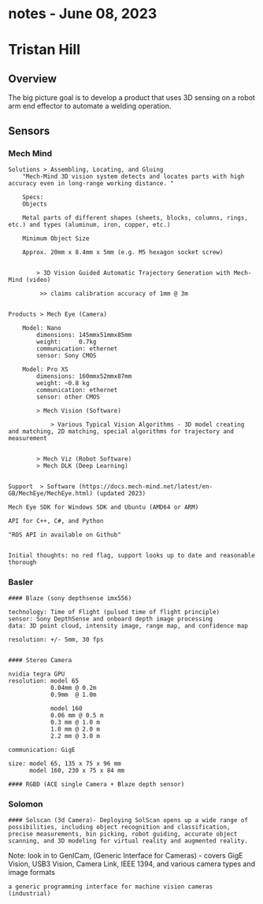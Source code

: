 # notes - June 08, 2023
# Tristan Hill

## Overview

The big picture goal is to develop a product that uses 3D sensing on a robot arm end effector to automate a welding operation. 

## Sensors

### Mech Mind

	Solutions > Assembling, Locating, and Gluing
		"Mech-Mind 3D vision system detects and locates parts with high accuracy even in long-range working distance. "

		Specs: 
		Objects
	
		Metal parts of different shapes (sheets, blocks, columns, rings, etc.) and types (aluminum, iron, copper, etc.)

		Minimum Object Size
			
		Approx. 20mm x 8.4mm x 5mm (e.g. M5 hexagon socket screw)


		  	> 3D Vision Guided Automatic Trajectory Generation with Mech-Mind (video)

		  	 >> claims calibration accuracy of 1mm @ 3m


	Products > Mech Eye (Camera) 

		Model: Nano
			dimensions: 145mmx51mmx85mm
			weight:     0.7kg	
			communication: ethernet
			sensor: Sony CMOS

		Model: Pro XS
			dimensions: 160mmx52mmx87mm 	
			weight: ~0.8 kg
			communication: ethernet
			sensor: other CMOS

			> Mech Vision (Software)	

				> Various Typical Vision Algorithms - 3D model creating and matching, 2D matching, special algorithms for trajectory and measurement


			> Mech Viz (Robot Software)	
			> Mech DLK (Deep Learning)


	Support  > Software (https://docs.mech-mind.net/latest/en-GB/MechEye/MechEye.html) (updated 2023)

	Mech Eye SDK for Windows SDK and Ubuntu (AMD64 or ARM)

	API for C++, C#, and Python		

	"ROS API in available on Github"


	Initial thoughts: no red flag, support looks up to date and reasonable thorough	

### Basler

	#### Blaze (sony depthsense imx556)

	technology: Time of Flight (pulsed time of flight principle)
	sensor: Sony DepthSense and onboard depth image processing
	data: 3D point cloud, intensity image, range map, and confidence map

	resolution: +/- 5mm, 30 fps


	#### Stereo Camera 

	nvidia tegra GPU
	resolution: model 65        
	            0.04mm @ 0.2m  
	            0.9mm  @ 1.0m

	            model 160 
	            0.06 mm @ 0.5 m
				0.3 mm @ 1.0 m
				1.0 mm @ 2.0 m
				2.2 mm @ 3.0 m

 	communication: GigE

 	size: model 65, 135 x 75 x 96 mm 
 		  model 160, 230 x 75 x 84 mm 

 	#### RGBD (ACE single Camera + Blaze depth sensor)	  


### Solomon

	#### Solscan (3d Camera)- Deploying SolScan opens up a wide range of possibilities, including object recognition and classification, precise measurements, bin picking, robot guiding, accurate object scanning, and 3D modeling for virtual reality and augmented reality.





Note: look in to GenICam, (Generic Interface for Cameras) - covers GigE Vision, USB3 Vision, Camera Link, IEEE 1394, and various camera types and image formats 

	a generic programming interface for machine vision cameras (industrial)